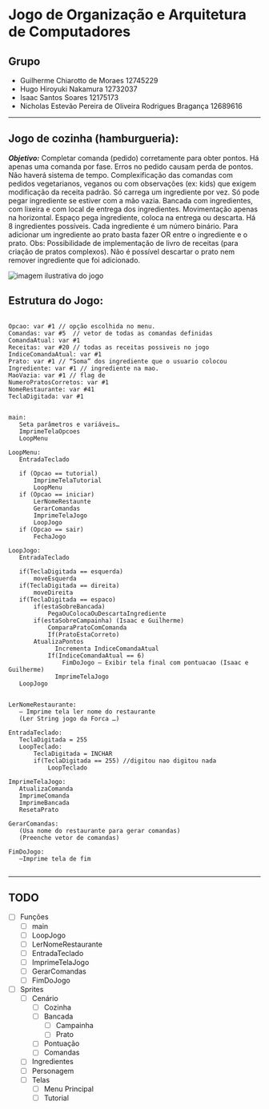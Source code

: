 # Jogo de Organização e Arquitetura de Computadores

## Grupo

 * Guilherme Chiarotto de Moraes 12745229
 * Hugo Hiroyuki Nakamura 12732037
 * Isaac Santos Soares 12175173
 * Nicholas Estevão Pereira de Oliveira Rodrigues Bragança 12689616

---

## Jogo de cozinha (hamburgueria):

**_Objetivo:_** Completar comanda (pedido) corretamente para obter pontos. Há apenas uma comanda por fase. Erros no pedido causam perda de pontos.
Não haverá sistema de tempo.
Complexificação das comandas com pedidos vegetarianos, veganos ou com observações (ex: kids) que exigem modificação da receita padrão.
Só carrega um ingrediente por vez. Só pode pegar ingrediente se estiver com a mão vazia.
Bancada com ingredientes, com lixeira e com local de entrega dos ingredientes.
Movimentação apenas na horizontal. Espaço pega ingrediente, coloca na entrega ou descarta.
Há 8 ingredientes possíveis. Cada ingrediente é um número binário. Para adicionar um ingrediente ao prato basta fazer OR entre o ingrediente e o prato.
Obs: Possibilidade de implementação de livro de receitas (para criação de pratos complexos).
Não é possível descartar o prato nem remover ingrediente que foi adicionado.

![imagem ilustrativa do jogo](https://github.com/nicholasestevao/Jogo-OrgComp/blob/5af8dca0944659b6086717f526e8421fe7eb15a2/imagem_2022-09-29_194142780.png)

## Estrutura do Jogo:
 ```
 
Opcao: var #1 // opção escolhida no menu.
Comandas: var #5  // vetor de todas as comandas definidas
ComandaAtual: var #1
Receitas: var #20 // todas as receitas possiveis no jogo
IndiceComandaAtual: var #1
Prato: var #1 // “Soma” dos ingrediente que o usuario colocou 
Ingrediente: var #1 // ingrediente na mao.
MaoVazia: var #1 // flag de 
NumeroPratosCorretos: var #1
NomeRestaurante: var #41
TeclaDigitada: var #1


main:
	Seta parâmetros e variáveis…
	ImprimeTelaOpcoes
	LoopMenu

LoopMenu:
	EntradaTeclado
	
	if (Opcao == tutorial)
		ImprimeTelaTutorial
		LoopMenu
	if (Opcao == iniciar)
		LerNomeRestaunte
		GerarComandas
		ImprimeTelaJogo
		LoopJogo
	if (Opcao == sair)
		FechaJogo

LoopJogo:
	EntradaTeclado
	
	if(TeclaDigitada == esquerda)
		moveEsquerda
	if(TeclaDigitada == direita)
		moveDireita
	if(TeclaDigitada == espaco)
		if(estaSobreBancada)
			PegaOuColocaOuDescartaIngrediente
		if(estaSobreCampainha) (Isaac e Guilherme)
			ComparaPratoComComanda 
			If(PratoEstaCorreto)
        AtualizaPontos
			  Incrementa IndiceComandaAtual
			If(IndiceComandaAtual == 6)
				FimDoJogo – Exibir tela final com pontuacao (Isaac e Guilherme)
			  ImprimeTelaJogo
	LoopJogo
	

LerNomeRestaurante:
	– Imprime tela ler nome do restaurante
	(Ler String jogo da Forca …)

EntradaTeclado:
	TeclaDigitada = 255
	LoopTeclado:
		TeclaDigitada = INCHAR
		if(TeclaDigitada == 255) //digitou nao digitou nada
			LoopTeclado

ImprimeTelaJogo: 
	AtualizaComanda	
	ImprimeComanda
	ImprimeBancada
	ResetaPrato
	
GerarComandas:
	(Usa nome do restaurante para gerar comandas)
	(Preenche vetor de comandas)

FimDoJogo:
	–Imprime tela de fim
  
 ```
 
 ---

## **TODO**

- [ ] Funções
  - [ ] main
  - [ ] LoopJogo
  - [ ] LerNomeRestaurante
  - [ ] EntradaTeclado
  - [ ] ImprimeTelaJogo
  - [ ] GerarComandas
  - [ ] FimDoJogo
- [ ] Sprites
  - [ ] Cenário
    - [ ] Cozinha
    - [ ] Bancada
      - [ ] Campainha
      - [ ] Prato
    - [ ] Pontuação  
    - [ ] Comandas
  - [ ] Ingredientes
  - [ ] Personagem
  - [ ] Telas
    - [ ] Menu Principal
    - [ ] Tutorial
